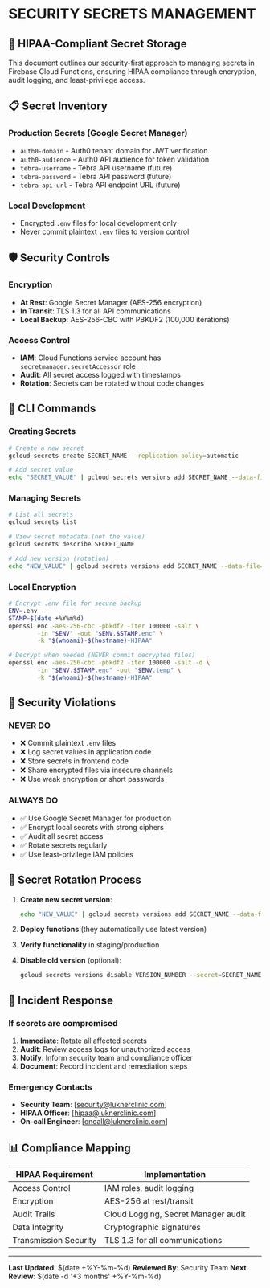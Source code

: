 # SECURITY SECRETS MANAGEMENT

## 🔐 HIPAA-Compliant Secret Storage

This document outlines our security-first approach to managing secrets in Firebase Cloud Functions, ensuring HIPAA compliance through encryption, audit logging, and least-privilege access.

## 📋 Secret Inventory

### Production Secrets (Google Secret Manager)

- `auth0-domain` - Auth0 tenant domain for JWT verification
- `auth0-audience` - Auth0 API audience for token validation
- `tebra-username` - Tebra API username (future)
- `tebra-password` - Tebra API password (future)
- `tebra-api-url` - Tebra API endpoint URL (future)

### Local Development

- Encrypted `.env` files for local development only
- Never commit plaintext `.env` files to version control

## 🛡️ Security Controls

### Encryption

- **At Rest**: Google Secret Manager (AES-256 encryption)
- **In Transit**: TLS 1.3 for all API communications
- **Local Backup**: AES-256-CBC with PBKDF2 (100,000 iterations)

### Access Control

- **IAM**: Cloud Functions service account has `secretmanager.secretAccessor` role
- **Audit**: All secret access logged with timestamps
- **Rotation**: Secrets can be rotated without code changes

## 📝 CLI Commands

### Creating Secrets

```bash
# Create a new secret
gcloud secrets create SECRET_NAME --replication-policy=automatic

# Add secret value
echo "SECRET_VALUE" | gcloud secrets versions add SECRET_NAME --data-file=-
```

### Managing Secrets

```bash
# List all secrets
gcloud secrets list

# View secret metadata (not the value)
gcloud secrets describe SECRET_NAME

# Add new version (rotation)
echo "NEW_VALUE" | gcloud secrets versions add SECRET_NAME --data-file=-
```

### Local Encryption

```bash
# Encrypt .env file for secure backup
ENV=.env
STAMP=$(date +%Y%m%d)
openssl enc -aes-256-cbc -pbkdf2 -iter 100000 -salt \
        -in "$ENV" -out "$ENV.$STAMP.enc" \
        -k "$(whoami)-$(hostname)-HIPAA"

# Decrypt when needed (NEVER commit decrypted files)
openssl enc -aes-256-cbc -pbkdf2 -iter 100000 -salt -d \
        -in "$ENV.$STAMP.enc" -out "$ENV.temp" \
        -k "$(whoami)-$(hostname)-HIPAA"
```

## 🚫 Security Violations

### NEVER DO

- ❌ Commit plaintext `.env` files
- ❌ Log secret values in application code
- ❌ Store secrets in frontend code
- ❌ Share encrypted files via insecure channels
- ❌ Use weak encryption or short passwords

### ALWAYS DO

- ✅ Use Google Secret Manager for production
- ✅ Encrypt local secrets with strong ciphers
- ✅ Audit all secret access
- ✅ Rotate secrets regularly
- ✅ Use least-privilege IAM policies

## 🔄 Secret Rotation Process

1. **Create new secret version**:
   ```bash
   echo "NEW_VALUE" | gcloud secrets versions add SECRET_NAME --data-file=-
   ```

2. **Deploy functions** (they automatically use latest version)

3. **Verify functionality** in staging/production

4. **Disable old version** (optional):
   ```bash
   gcloud secrets versions disable VERSION_NUMBER --secret=SECRET_NAME
   ```

## 🚨 Incident Response

### If secrets are compromised

1. **Immediate**: Rotate all affected secrets
2. **Audit**: Review access logs for unauthorized access
3. **Notify**: Inform security team and compliance officer
4. **Document**: Record incident and remediation steps

### Emergency Contacts
- **Security Team**: [security@luknerclinic.com]
- **HIPAA Officer**: [hipaa@luknerclinic.com]
- **On-call Engineer**: [oncall@luknerclinic.com]

## 📊 Compliance Mapping

| HIPAA Requirement | Implementation |
|-------------------|----------------|
| Access Control | IAM roles, audit logging |
| Encryption | AES-256 at rest/transit |
| Audit Trails | Cloud Logging, Secret Manager audit |
| Data Integrity | Cryptographic signatures |
| Transmission Security | TLS 1.3 for all communications |

---

**Last Updated**: $(date +%Y-%m-%d)
**Reviewed By**: Security Team
**Next Review**: $(date -d '+3 months' +%Y-%m-%d) 
